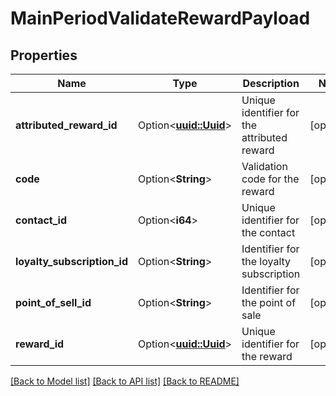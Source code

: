 # MainPeriodValidateRewardPayload

## Properties

Name | Type | Description | Notes
------------ | ------------- | ------------- | -------------
**attributed_reward_id** | Option<[**uuid::Uuid**](uuid::Uuid.md)> | Unique identifier for the attributed reward | [optional]
**code** | Option<**String**> | Validation code for the reward | [optional]
**contact_id** | Option<**i64**> | Unique identifier for the contact | [optional]
**loyalty_subscription_id** | Option<**String**> | Identifier for the loyalty subscription | [optional]
**point_of_sell_id** | Option<**String**> | Identifier for the point of sale | [optional]
**reward_id** | Option<[**uuid::Uuid**](uuid::Uuid.md)> | Unique identifier for the reward | [optional]

[[Back to Model list]](../README.md#documentation-for-models) [[Back to API list]](../README.md#documentation-for-api-endpoints) [[Back to README]](../README.md)


